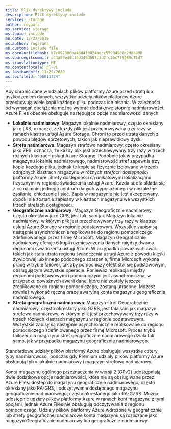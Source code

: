 ```yaml
---
title: Plik dyrektywy include
description: Plik dyrektywy include
services: storage
author: roygara
ms.service: storage
ms.topic: include
ms.date: 12/27/2019
ms.author: rogarana
ms.custom: include file
ms.openlocfilehash: b7c097306ba46d4f0024aecc55994508e2d8a090
ms.sourcegitcommit: a43a59e44c14d349d597c3d2fd2bc779989c71d7
ms.translationtype: MT
ms.contentlocale: pl-PL
ms.lasthandoff: 11/25/2020
ms.locfileid: "96011724"
---
```

Aby chronić dane w udziałach plików platformy Azure przed utratą lub uszkodzeniem danych, wszystkie udziały plików platformy Azure przechowują wiele kopii każdego pliku podczas ich pisania. W zależności od wymagań obciążenia można wybrać dodatkowe stopnie nadmiarowości. Azure Files obecnie obsługuje następujące opcje nadmiarowości danych:

- **Lokalnie nadmiarowy**: Magazyn lokalnie nadmiarowy, często określany jako LRS, oznacza, że każdy plik jest przechowywany trzy razy w ramach klastra usługi Azure Storage. Chroni to przed utratą danych z powodu błędów sprzętowych, takich jak nieprawidłowy dysk.
- **Strefa nadmiarowa**: Magazyn strefowo nadmiarowy, często określany jako ZRS, oznacza, że każdy plik jest przechowywany trzy razy w trzech różnych klastrach usługi Azure Storage. Podobnie jak w przypadku magazynu lokalnie nadmiarowego, nadmiarowość stref zapewnia trzy kopie każdego pliku, jednak te kopie są fizycznie izolowane w trzech odrębnych klastrach magazynu w różnych *strefach dostępności* platformy Azure. Strefy dostępności są unikatowymi lokalizacjami fizycznymi w regionie świadczenia usługi Azure. Każda strefa składa się z co najmniej jednego centrum danych wyposażonego w niezależne zasilanie, chłodzenie i sieć. Zapis w magazynie nie jest akceptowany, dopóki nie zostanie zapisany w klastrach magazynu we wszystkich trzech strefach dostępności. 
- **Geograficznie nadmiarowy**: Magazyn Geograficznie nadmiarowy, często określany jako GRS, jest taki sam jak Magazyn lokalnie nadmiarowy, w którym plik jest przechowywany trzy razy w klastrze usługi Azure Storage w regionie podstawowym. Wszystkie zapisy są następnie asynchronicznie replikowane do regionu pomocniczego zdefiniowanego przez firmę Microsoft. Magazyn Geograficznie nadmiarowy oferuje 6 kopii rozmieszczenia danych między dwoma regionami świadczenia usługi Azure. W przypadku poważnych awarii, takich jak stała utrata regionu świadczenia usługi Azure z powodu klęski żywiołowej lub innego podobnego zdarzenia, firma Microsoft wykona pracę w trybie failover, tak aby pomocniczy efekt stał się podstawowym, obsługującym wszystkie operacje. Ponieważ replikacja między regionami podstawowymi i pomocniczymi jest asynchroniczna, w przypadku poważnych awarii dane, które nie zostały jeszcze zreplikowane do regionu pomocniczego, zostaną utracone. Możesz również wykonać ręczną pracę awaryjną konta magazynu geograficznie nadmiarowego.
- **Strefa geograficzna nadmiarowa**: Magazyn stref Geograficznie nadmiarowy, często określany jako GZRS, jest taki sam jak magazyn strefowo nadmiarowy, w którym plik jest przechowywany trzy razy w trzech różnych klastrach magazynu w regionie podstawowym. Wszystkie zapisy są następnie asynchronicznie replikowane do regionu pomocniczego zdefiniowanego przez firmę Microsoft. Proces trybu failover dla magazynu stref geograficznie nadmiarowego działa tak samo, jak w przypadku magazynu geograficznie nadmiarowego.

Standardowe udziały plików platformy Azure obsługują wszystkie cztery typy nadmiarowości, podczas gdy Premium udziały plików platformy Azure obsługują tylko lokalnie nadmiarowy i magazyn strefowo nadmiarowy.

Konta magazynu ogólnego przeznaczenia w wersji 2 (GPv2) udostępniają dwie dodatkowe opcje nadmiarowości, które nie są obsługiwane przez Azure Files: dostęp do magazynu geograficznie nadmiarowego, często określany jako RA-GRS, i odczytywanie dostępnego magazynu geograficznie nadmiarowego, często określanego jako RA-GZRS. Można udostępnić udziały plików platformy Azure w ramach kont magazynu z tymi opcjami, jednak Azure Files nie obsługują odczytywania z regionu pomocniczego. Udziały plików platformy Azure wdrożone w geograficznie lub strefy geograficznej nadmiarowe konta magazynu są rozliczane jako magazyn Geograficznie nadmiarowy lub geograficznie nadmiarowy.